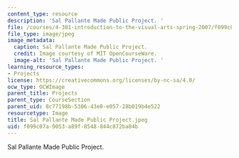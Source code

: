 ```yaml
---
content_type: resource
description: 'Sal Pallante Made Public Project. '
file: /courses/4-301-introduction-to-the-visual-arts-spring-2007/f099c07a9053a89f8548844c872ba84b_SalPallanteMadePublicProject.jpeg
file_type: image/jpeg
image_metadata:
  caption: Sal Pallante Made Public Project.
  credit: Image courtesy of MIT OpenCourseWare.
  image-alt: 'Sal Pallante Made Public Project. '
learning_resource_types:
- Projects
license: https://creativecommons.org/licenses/by-nc-sa/4.0/
ocw_type: OCWImage
parent_title: Projects
parent_type: CourseSection
parent_uid: 8c77198b-5306-43e0-e057-28b019b4e522
resourcetype: Image
title: Sal Pallante Made Public Project.jpeg
uid: f099c07a-9053-a89f-8548-844c872ba84b
---
```

Sal Pallante Made Public Project. 